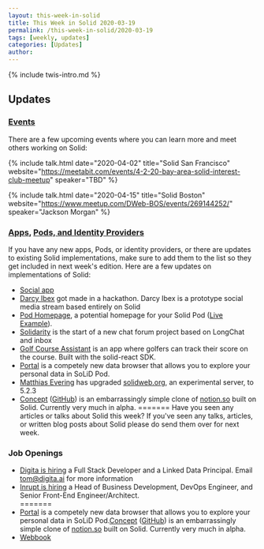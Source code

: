```yaml
---
layout: this-week-in-solid
title: This Week in Solid 2020-03-19
permalink: /this-week-in-solid/2020-03-19
tags: [weekly, updates]
categories: [Updates]
author:
---
```

{% include twis-intro.md %}

## Updates

### [Events](https://solidproject.org/events)

There are a few upcoming events where you can learn more and meet others working on Solid:

{%
 include talk.html
  date="2020-04-02"
  title="Solid San Francisco"
  website="https://meetabit.com/events/4-2-20-bay-area-solid-interest-club-meetup"
  speaker="TBD"
%}

{%
 include talk.html
  date="2020-04-15"
  title="Solid Boston"
  website="https://www.meetup.com/DWeb-BOS/events/269144252/"
  speaker="Jackson Morgan"
%}

### [Apps](https://solidproject.org/use-solid/apps), [Pods, and Identity Providers](https://solidproject.org/use-solid)
If you have any new apps, Pods, or identity providers, or there are updates to existing Solid implementations, make sure to add them to the list so they get included in next week's edition. Here are a few updates on implementations of Solid:
* [Social app](https://scenaristeur.github.io/compagent-tuto/)
* [Darcy Ibex](https://ibex.darcy.is) got made in a hackathon. Darcy Ibex is a prototype social media stream based entirely on Solid
* [Pod Homepage](https://gitlab.com/angelo-v/pod-homepage), a potential homepage for your Solid Pod ([Live Example](https://angelo.veltens.org/)).
* [Solidarity](https://scenaristeur.github.io/solidarity/) is the start of a new chat forum project based on LongChat and inbox
* [Golf Course Assistant](https://gca-solid.now.sh/) is an app where golfers can track their score on the course. Built with the solid-react SDK.
* [Portal](https://github.com/steamory/portal) is a competely new data browser that allows you to explore your personal data in SoLiD Pod.
* [Matthias Evering](https://github.com/ewingson) has upgraded [solidweb.org](https://solidweb.org), an experimental server, to 5.2.3
* [Concept](https://useconcept.art/) ([GitHub](https://github.com/travis/concept)) is an embarrassingly simple clone of [notion.so](https://notion.so) built on Solid. Currently very much in alpha.
=======
Have you seen any articles or talks about Solid this week? If you've seen any talks, articles, or written blog posts about Solid please do send them over for next week.

### Job Openings 
* [Digita is hiring](https://www.digita.ai/careers) a Full Stack Developer and a Linked Data Principal. Email tom@digita.ai for more information
* [Inrupt is hiring](https://inrupt.com/careers) a Head of Business Development, DevOps Engineer, and Senior Front-End Engineer/Architect.  
=======
* [Portal](https://github.com/steamory/portal) is a competely new data browser that allows you to explore your personal data in SoLiD Pod.[Concept](https://useconcept.art/) ([GitHub](https://github.com/travis/concept)) is an embarrassingly simple clone of [notion.so](https://notion.so) built on Solid. Currently very much in alpha.
* [Webbook](https://pmbrull.github.io/solid-webbook/)

